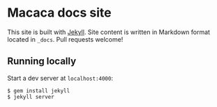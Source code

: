 # Macaca docs site

This site is built with [Jekyll](https://jekyllrb.com/). Site content is written in Markdown format located in `_docs`. Pull requests welcome!

## Running locally

Start a dev server at `localhost:4000`:

```
$ gem install jekyll
$ jekyll server
```
